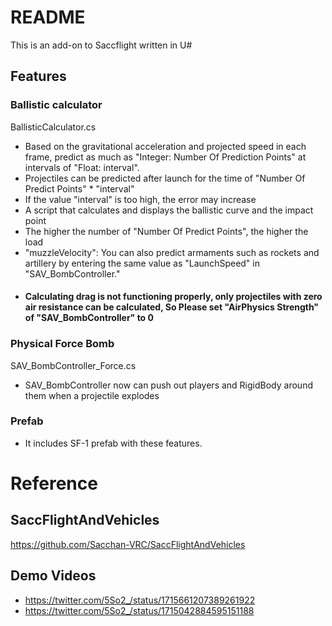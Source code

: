# README
This is an add-on to Saccflight written in U#

## Features

### Ballistic calculator
BallisticCalculator.cs

* Based on the gravitational acceleration and projected speed in each frame, predict as much as "Integer: Number Of Prediction Points" at intervals of "Float: interval".
* Projectiles can be predicted after launch for the time of "Number Of Predict Points" * "interval"
* If the value "interval" is too high, the error may increase
* A script that calculates and displays the ballistic curve and the impact point
* The higher the number of "Number Of Predict Points", the higher the load
* "muzzleVelocity": You can also predict armaments such as rockets and artillery by entering the same value as "LaunchSpeed" in "SAV_BombController."
* #### Calculating drag is not functioning properly, only projectiles with zero air resistance can be calculated, So Please set "AirPhysics Strength" of "SAV_BombController" to 0

### Physical Force Bomb
SAV_BombController_Force.cs

* SAV_BombController now can push out players and RigidBody around them when a projectile explodes
### Prefab
* It includes SF-1 prefab with these features.


# Reference
## SaccFlightAndVehicles
https://github.com/Sacchan-VRC/SaccFlightAndVehicles
## Demo Videos
* https://twitter.com/5So2_/status/1715661207389261922
* https://twitter.com/5So2_/status/1715042884595151188
